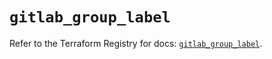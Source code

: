 # `gitlab_group_label`

Refer to the Terraform Registry for docs: [`gitlab_group_label`](https://registry.terraform.io/providers/gitlabhq/gitlab/18.0.0/docs/resources/group_label).
